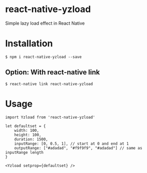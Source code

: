 # react-native-yzload

Simple lazy load effect in React Native

# Installation

`$ npm i react-native-yzload --save`

## Option: With react-native link

`$ react-native link react-native-yzload`

# Usage

```
import Yzload from 'react-native-yzload'

let defaultset = {
    width: 100,
    height: 100,
    duration: 1500,
    inputRange: [0, 0.5, 1], // start at 0 and end at 1
    outputRange: ["#adadad", "#f9f9f9", "#adadad"] // same as inputRange length
}

<Yzload setprop={defaultset} />
```
